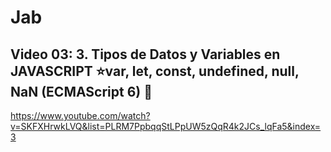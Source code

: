 # Jab

## Video 03: 3. Tipos de Datos y Variables en JAVASCRIPT ⭐️var, let, const, undefined, null, NaN (ECMAScript 6) 🚀

<https://www.youtube.com/watch?v=SKFXHrwkLVQ&list=PLRM7PpbqqStLPpUW5zQqR4k2JCs_lqFa5&index=3>

